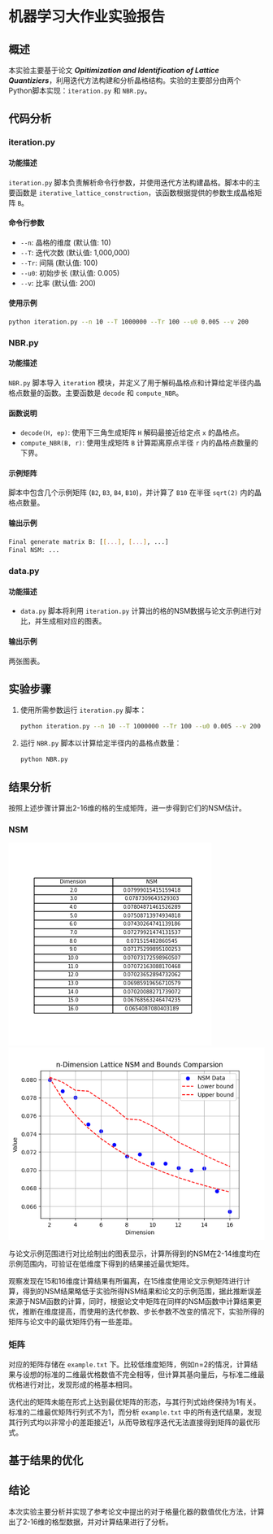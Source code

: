 # 机器学习大作业实验报告

## 概述

本实验主要基于论文 **_Opitimization and Identification of Lattice Quantiziers_**，利用迭代方法构建和分析晶格结构。实验的主要部分由两个Python脚本实现：`iteration.py` 和 `NBR.py`。

## 代码分析

### iteration.py

#### 功能描述

`iteration.py` 脚本负责解析命令行参数，并使用迭代方法构建晶格。脚本中的主要函数是 `iterative_lattice_construction`，该函数根据提供的参数生成晶格矩阵 `B`。

#### 命令行参数

- `--n`: 晶格的维度 (默认值: 10)
- `--T`: 迭代次数 (默认值: 1,000,000)
- `--Tr`: 间隔 (默认值: 100)
- `--u0`: 初始步长 (默认值: 0.005)
- `--v`: 比率 (默认值: 200)

#### 使用示例

```sh
python iteration.py --n 10 --T 1000000 --Tr 100 --u0 0.005 --v 200
```

### NBR.py

#### 功能描述

`NBR.py` 脚本导入 `iteration` 模块，并定义了用于解码晶格点和计算给定半径内晶格点数量的函数。主要函数是 `decode` 和 `compute_NBR`。

#### 函数说明

- `decode(H, ep)`: 使用下三角生成矩阵 `H` 解码最接近给定点 `x` 的晶格点。
- `compute_NBR(B, r)`: 使用生成矩阵 `B` 计算距离原点半径 `r` 内的晶格点数量的下界。

#### 示例矩阵

脚本中包含几个示例矩阵 (`B2`, `B3`, `B4`, `B10`)，并计算了 `B10` 在半径 `sqrt(2)` 内的晶格点数量。

#### 输出示例

```sh
Final generate matrix B: [[...], [...], ...]
Final NSM: ...
```

### data.py

#### 功能描述

- `data.py` 脚本将利用 `iteration.py` 计算出的格的NSM数据与论文示例进行对比，并生成相对应的图表。

#### 输出示例

两张图表。

## 实验步骤

1. 使用所需参数运行 `iteration.py` 脚本：
   
   ```sh
   python iteration.py --n 10 --T 1000000 --Tr 100 --u0 0.005 --v 200
   ```
2. 运行 `NBR.py` 脚本以计算给定半径内的晶格点数量：
   ```sh
   python NBR.py
   ```

## 结果分析

按照上述步骤计算出2-16维的格的生成矩阵，进一步得到它们的NSM估计。

### NSM

![alt text](Figure_2.png)
![alt text](Figure_1.png)

与论文示例范围进行对比绘制出的图表显示，计算所得到的NSM在2-14维度均在示例范围内，可验证在低维度下得到的结果接近最优矩阵。

观察发现在15和16维度计算结果有所偏离，在15维度使用论文示例矩阵进行计算，得到的NSM结果略低于实验所得NSM结果和论文的示例范围，据此推断误差来源于NSM函数的计算，同时，根据论文中矩阵在同样的NSM函数中计算结果更优，推断在维度提高，而使用的迭代参数、步长参数不改变的情况下，实验所得的矩阵与论文中的最优矩阵仍有一些差距。

### 矩阵

对应的矩阵存储在 `example.txt` 下。比较低维度矩阵，例如n=2的情况，计算结果与设想的标准的二维最优格数值不完全相等，但计算其基向量后，与标准二维最优格进行对比，发现形成的格基本相同。

迭代出的矩阵未能在形式上达到最优矩阵的形态，与其行列式始终保持为1有关。标准的二维最优矩阵行列式不为1，而分析 `example.txt` 中的所有迭代结果，发现其行列式均以非常小的差距接近1，从而导致程序迭代无法直接得到矩阵的最优形式。

## 基于结果的优化




## 结论

本次实验主要分析并实现了参考论文中提出的对于格量化器的数值优化方法，计算出了2-16维的格型数据，并对计算结果进行了分析。
